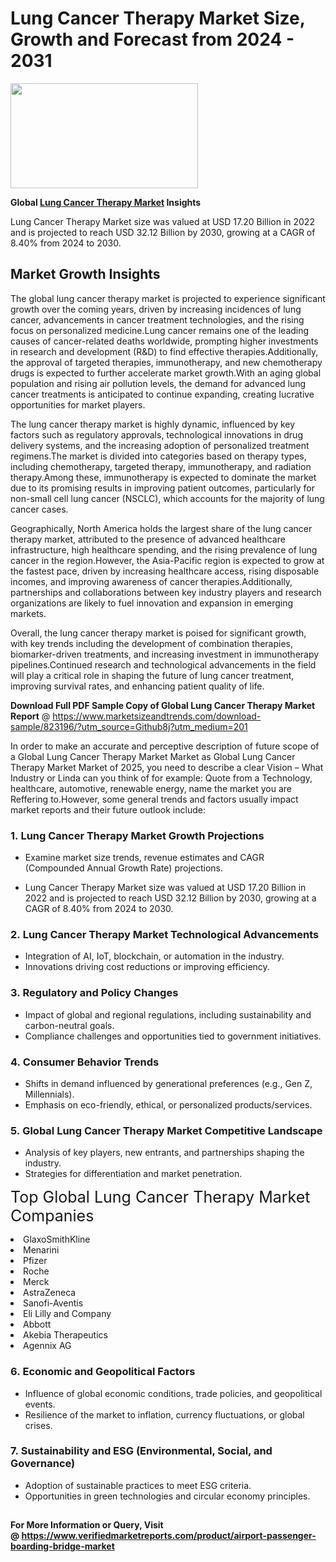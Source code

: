 <H1>Lung Cancer Therapy Market Size, Growth and Forecast from 2024 - 2031</H1><img class="aligncenter size-medium wp-image-584254" src="https://thirdeyenews.in/wp-content/uploads/2024/09/Global-Market-Research-300x168.jpeg" alt="" width="300" height="168" /><p><strong>Global&nbsp;<a href="https://www.marketsizeandtrends.com/download-sample/823196/?utm_source=Github8j?utm_medium=201">Lung Cancer Therapy Market</a> Insights</strong></p><p>Lung Cancer Therapy Market size was valued at USD 17.20 Billion in 2022 and is projected to reach USD 32.12 Billion by 2030, growing at a CAGR of 8.40% from 2024 to 2030.</p><p><h2>Market Growth Insights</h2> <p>The global lung cancer therapy market is projected to experience significant growth over the coming years, driven by increasing incidences of lung cancer, advancements in cancer treatment technologies, and the rising focus on personalized medicine.Lung cancer remains one of the leading causes of cancer-related deaths worldwide, prompting higher investments in research and development (R&D) to find effective therapies.Additionally, the approval of targeted therapies, immunotherapy, and new chemotherapy drugs is expected to further accelerate market growth.With an aging global population and rising air pollution levels, the demand for advanced lung cancer treatments is anticipated to continue expanding, creating lucrative opportunities for market players.</p> <p>The lung cancer therapy market is highly dynamic, influenced by key factors such as regulatory approvals, technological innovations in drug delivery systems, and the increasing adoption of personalized treatment regimens.The market is divided into categories based on therapy types, including chemotherapy, targeted therapy, immunotherapy, and radiation therapy.Among these, immunotherapy is expected to dominate the market due to its promising results in improving patient outcomes, particularly for non-small cell lung cancer (NSCLC), which accounts for the majority of lung cancer cases.</p> <p>Geographically, North America holds the largest share of the lung cancer therapy market, attributed to the presence of advanced healthcare infrastructure, high healthcare spending, and the rising prevalence of lung cancer in the region.However, the Asia-Pacific region is expected to grow at the fastest pace, driven by increasing healthcare access, rising disposable incomes, and improving awareness of cancer therapies.Additionally, partnerships and collaborations between key industry players and research organizations are likely to fuel innovation and expansion in emerging markets.</p> <p>Overall, the lung cancer therapy market is poised for significant growth, with key trends including the development of combination therapies, biomarker-driven treatments, and increasing investment in immunotherapy pipelines.Continued research and technological advancements in the field will play a critical role in shaping the future of lung cancer treatment, improving survival rates, and enhancing patient quality of life.</p> <p><span class=""><strong>Download Full PDF Sample Copy of Global Lung Cancer Therapy Market Report</strong> @ <a href="https://www.marketsizeandtrends.com/download-sample/823196/?utm_source=Github8j?utm_medium=201" target="_blank">https://www.marketsizeandtrends.com/download-sample/823196/?utm_source=Github8j?utm_medium=201</a></span></p><p>In order to make an accurate and perceptive description of future scope of a Global&nbsp;Lung Cancer Therapy Market Market as Global&nbsp;Lung Cancer Therapy Market Market of 2025, you need to describe a clear Vision &ndash; What Industry or Linda can you think of for example: Quote from a Technology, healthcare, automotive, renewable energy, name the market you are Reffering to.However, some general trends and factors usually impact market reports and their future outlook include:</p><h3>1.&nbsp;<strong>Lung Cancer Therapy Market Growth Projections</strong></h3><ul><li>Examine market size trends, revenue estimates and CAGR (Compounded Annual Growth Rate) projections.</li><li><p>Lung Cancer Therapy Market size was valued at USD 17.20 Billion in 2022 and is projected to reach USD 32.12 Billion by 2030, growing at a CAGR of 8.40% from 2024 to 2030.</p></li></ul><h3>2.&nbsp;<strong>Lung Cancer Therapy Market Technological Advancements</strong></h3><ul><li>Integration of AI, IoT, blockchain, or automation in the industry.</li><li>Innovations driving cost reductions or improving efficiency.</li></ul><h3>3.&nbsp;<strong>Regulatory and Policy Changes</strong></h3><ul><li>Impact of global and regional regulations, including sustainability and carbon-neutral goals.</li><li>Compliance challenges and opportunities tied to government initiatives.</li></ul><h3>4.&nbsp;<strong>Consumer Behavior Trends</strong></h3><ul><li>Shifts in demand influenced by generational preferences (e.g., Gen Z, Millennials).</li><li>Emphasis on eco-friendly, ethical, or personalized products/services.</li></ul><h3>5.&nbsp;<strong>Global Lung Cancer Therapy Market Competitive Landscape</strong></h3><ul><li>Analysis of key players, new entrants, and partnerships shaping the industry.</li><li>Strategies for differentiation and market penetration.</li></ul><p data-pm-slice="1 1 []"><span style="color: inherit; font-family: inherit; font-size: 25px;">Top Global Lung Cancer Therapy Market Companies</span></p><div class="" data-test-id=""><p><li>GlaxoSmithKline</li><li> Menarini</li><li> Pfizer</li><li> Roche</li><li> Merck</li><li> AstraZeneca</li><li> Sanofi-Aventis</li><li> Eli Lilly and Company</li><li> Abbott</li><li> Akebia Therapeutics</li><li> Agennix AG</li></p></div><h3>6.&nbsp;<strong>Economic and Geopolitical Factors</strong></h3><ul><li>Influence of global economic conditions, trade policies, and geopolitical events.</li><li>Resilience of the market to inflation, currency fluctuations, or global crises.</li></ul><h3>7.&nbsp;<strong>Sustainability and ESG (Environmental, Social, and Governance)</strong></h3><ul><li>Adoption of sustainable practices to meet ESG criteria.</li><li>Opportunities in green technologies and circular economy principles.</li></ul><h2><strong style="font-size: 14px;">For More Information or Query, Visit @&nbsp;</strong><a style="background-color: #ffffff; font-size: 14px;" href="https://www.marketsizeandtrends.com/report/lung-cancer-therapy-market/" target="_blank">https://www.verifiedmarketreports.com/product/airport-passenger-boarding-bridge-market</a></h2>
